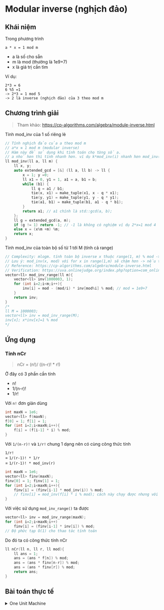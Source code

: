 # Modular inverse (nghịch đảo)

## Khái niệm
Trong phương trình 
```
a * x = 1 mod m
```
* a là số cho sẵn
* m là mod (thường là 1e9+7)
* x là giá trị cần tìm

Ví dụ:
```
2*3 = 6
6 %5 =1
-> 2*3 = 1 mod 5
-> 2 là inverse (nghịch đảo) của 3 theo mod m
```

## Chương trình giải
> Tham khảo: https://cp-algorithms.com/algebra/module-inverse.html   

Tính mod_inv của 1 số riêng lẻ
```c++
// Tính nghịch đảo của a theo mod m
// a*x ≡ 1 mod m (modular inverse)
// Hàm này để sử dụng khi tính toán cho từng số a.
// a nhỏ hơn thì tính nhanh hơn. ví dụ k*mod_inv(i) nhanh hơn mod_inv(k*i)
ll mod_inv(ll a, ll m) {
    ll x, y;
    auto extended_gcd = [&] (ll a, ll b) -> ll {
        x = 1; y =0;
        ll x1 = 0, y1 = 1, a1 = a, b1 = b;
        while (b1) {
            ll q = a1 / b1;
            tie(x, x1) = make_tuple(x1, x - q * x1);
            tie(y, y1) = make_tuple(y1, y - q * y1);
            tie(a1, b1) = make_tuple(b1, a1 - q * b1);
        }
        return a1; // a1 chính là std::gcd(a, b);
    };
    ll g = extended_gcd(a, m);
    if (g != 1) return -1; // -1 là không có nghiệm ví dụ 2*x=1 mod 4 
    else x = (x%m +m) %m;
    return x;
}
```

Tính mod_inv của toàn bộ số từ 1 tới M (tính cả range)

```c++
// Complexity: mlogm. tính toàn bộ inverse x thuộc range(1, m) % mod -> x*inv[x] = 1 mod m
// Lưu ý: mod_inv(x, mod) với for x in range(1,m) sẽ chậm hơn -> nếu tính x lẻ dùng mod_inv, x theo range thì dùng phần này
// Reference: https://cp-algorithms.com/algebra/module-inverse.html
// Verification: https://uva.onlinejudge.org/index.php?option=com_onlinejudge&Itemid=8&page=show_problem&problem=3055
vector<ll> mod_inv_range(ll m){
    vector<ll> inv(1000003, 1);
    for (int i=2;i<m;i++){
        inv[i] = mod - (mod/i) * inv[mod%i] % mod; // mod = 1e9+7
    }
    return inv;
}
/*
ll M = 1000003;
vector<ll> inv = mod_inv_range(M);
inv[x]; x*inv[x]=1 % mod
*/
```

## Ứng dụng

### Tính nCr
> nCr = (n!)/ ((n-r)! * r!)  

Ở đây có 3 phần cần tính 
* n!
* 1/(n-r)!
* 1/r!

Với `n!` đơn giản dùng
```c++
int maxN = 1e6;
vector<ll> f(maxN);
f[0] = 1; f[1] = 1;
for (int i=2;i<maxN;i++){
    f[i] = (f[i-1] * i) % mod;
}
```

Với `1/(n-r)!` và `1/r!` chung 1 dạng nên có cùng công thức tính 

`1/r!`   
= `1/(r-1)! * 1/r`  
= `1/(r-1)! * mod_inv(r)` 

```c++
int maxN = 1e6;
vector<ll> finv(maxN);
finv[0] = 1; finv[1] = 1;
for (int i=2;i<maxN;i++){
    finv[i] = (finv[i-1] * mod_inv(i)) % mod;
    // finv[i] = mod_inv(f[i] * i % mod); cách này chạy được nhưng với f[i] *i lớn thì tốc độ tính toán chậm hơn mod_inv[i] rất nhiều
}
```

Với việc sử dụng `mod_inv_range()` ta được
```c++
vector<ll> inv = mod_inv_range(maxN);
for (int i=2;i<maxN;i++)
    finv[i] = (finv[i-1] * inv[i]) % mod;
// Độ phức tạp O(1) cho thao tác tính toán
```

Do đó ta có công thức tính nCr
```c++
ll nCr(ll n, ll r, ll mod){
    ll ans = 1;
    ans = (ans * f[n]) % mod;
    ans = (ans * finv[n-r]) % mod;
    ans = (ans * finv[r]) % mod;
    return ans;
}
```
## Bài toán thực tế
<details>
  <summary>One Unit Machine</summary>
  
```c++
// https://onlinejudge.org/index.php?option=com_onlinejudge&Itemid=8&page=show_problem&problem=3055
#include<bits/stdc++.h>

typedef long long ll;
const ll mod = 1e9 + 7;
#define ld long double

using namespace std;

// Complexity: mlogm. tính toàn bộ inverse x thuộc range(1, m) % mod -> x*inv[x] = 1 mod m
// Lưu ý: mod_inv(x, mod) với for x in range(1,m) sẽ chậm hơn -> nếu tính x lẻ dùng mod_inv, x theo range thì dùng phần này
// Reference: https://cp-algorithms.com/algebra/module-inverse.html
// Verification: https://uva.onlinejudge.org/index.php?option=com_onlinejudge&Itemid=8&page=show_problem&problem=3055
vector<ll> mod_inv_range(ll m){
    vector<ll> inv(1000003, 1);
    for (int i=2;i<m;i++){
        inv[i] = mod - (mod/i) * inv[mod%i] % mod; // mod = 1e9+7
    }
    return inv;
}
/*
ll M = 1000003;
vector<ll> inv = mod_inv_range(M);
inv[x]; x*inv[x]=1 % mod
*/

vector<ll> f(1000003, 1), finv(1000003, 1);
void pre_compute() {
    vector<ll> inv = mod_inv_range(1000003);
    ll s = 1;
    for (ll i=1;i<=f.size();i++){
        f[i] = (f[i-1] * i) % mod;
        finv[i] = (finv[i-1] * inv[i]) %mod;
    }
}
void solve(int t){
    ll N; cin >> N;
    vector<ll> a(N);
    for (ll i=0;i<N;i++){
        cin >> a[i];
    }
    ll ans = 1, s = 0;
    for (ll i=0;i<N;i++){
        // nCr f(N) = N!, 
        ans = (ans * f[s + a[i] -1]) % mod;
        ans = (ans * finv[a[i]-1]) % mod;
        ans = (ans * finv[s]) % mod;
        s += a[i];
    }
    cout << "Case " << t << ":" << ' ' <<ans << '\n';
}
int main(){
    ios::sync_with_stdio(0);
    cin.tie(0);
    #ifdef DEBUG
        freopen("inp.txt", "r", stdin);
        freopen("out.txt", "w", stdout);
    #endif
    int N;
    cin >> N;
    pre_compute();
    for (int t=0;t<N;t++) solve(t+1);

    cerr << "Time: " <<(double)clock() / CLOCKS_PER_SEC <<"s\n";
}
```
</details>